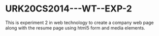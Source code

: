 # URK20CS2014---WT--EXP-2
This is experiment 2 in web technology to create a company web page along with the resume page using html5 form and media elements.
